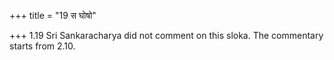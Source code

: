 +++
title = "19 स घोषो"

+++
1.19 Sri Sankaracharya did not comment on this sloka. The commentary
starts from 2.10.
